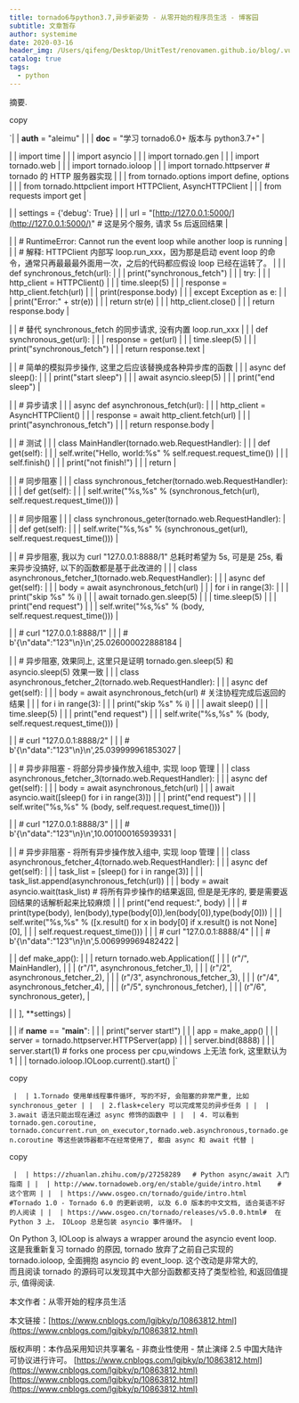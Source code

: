 ```yaml
---
title: tornado6与python3.7,异步新姿势 - 从零开始的程序员生活 - 博客园
subtitle: 文章暂存
author: systemime
date: 2020-03-16
header_img: /Users/qifeng/Desktop/UnitTest/renovamen.github.io/blog/.vuepress/public/img/in-post/header/8.jpg
catalog: true
tags:
  - python
---
```

摘要.

<!-- more -->
copy

\`|  | **auth** = "aleimu" |
\|  \| **doc** = "学习 tornado6.0+ 版本与 python3.7+" |

|  | import time |
|  | import asyncio |
|  | import tornado.gen |
|  | import tornado.web |
|  | import tornado.ioloop |
|  | import tornado.httpserver  # tornado 的 HTTP 服务器实现 |
|  | from tornado.options import define, options |
|  | from tornado.httpclient import HTTPClient, AsyncHTTPClient |
|  | from requests import get |

|  | settings = {'debug': True} |
|  | url = "[http://127.0.0.1:5000/](http://127.0.0.1:5000/)"  # 这是另个服务, 请求 5s 后返回结果 |

|  | # RuntimeError: Cannot run the event loop while another loop is running |
|  | # 解释: HTTPClient 内部写 loop.run_xxx，因为那是启动 event loop 的命令，通常只再最最最外面用一次，之后的代码都应假设 loop 已经在运转了。 |
|  | def synchronous_fetch(url): |
|  |     print("synchronous_fetch") |
|  |     try: |
|  |         http_client = HTTPClient() |
|  |         time.sleep(5) |
|  |         response = http_client.fetch(url) |
|  |         print(response.body) |
|  |     except Exception as e: |
|  |         print("Error:" + str(e)) |
|  |         return str(e) |
|  |     http_client.close() |
|  |     return response.body |

|  | # 替代 synchronous_fetch 的同步请求, 没有内置 loop.run_xxx |
|  | def synchronous_get(url): |
|  |     response = get(url) |
|  |     time.sleep(5) |
|  |     print("synchronous_fetch") |
|  |     return response.text |

|  | # 简单的模拟异步操作, 这里之后应该替换成各种异步库的函数 |
|  | async def sleep(): |
|  |     print("start sleep") |
|  |     await asyncio.sleep(5) |
|  |     print("end sleep") |

|  | # 异步请求 |
|  | async def asynchronous_fetch(url): |
|  |     http_client = AsyncHTTPClient() |
|  |     response = await http_client.fetch(url) |
|  |     print("asynchronous_fetch") |
|  |     return response.body |

|  | # 测试 |
|  | class MainHandler(tornado.web.RequestHandler): |
|  |     def get(self): |
|  |         self.write("Hello, world:%s" % self.request.request_time()) |
|  |         self.finish() |
|  |         print("not finish!") |
|  |         return |

|  | # 同步阻塞 |
|  | class synchronous_fetcher(tornado.web.RequestHandler): |
|  |     def get(self): |
|  |         self.write("%s,%s" % (synchronous_fetch(url), self.request.request_time())) |

|  | # 同步阻塞 |
|  | class synchronous_geter(tornado.web.RequestHandler): |
|  |     def get(self): |
|  |         self.write("%s,%s" % (synchronous_get(url), self.request.request_time())) |

|  | # 异步阻塞, 我以为 curl "127.0.0.1:8888/1" 总耗时希望为 5s, 可是是 25s, 看来异步没搞好, 以下的函数都是基于此改进的 |
|  | class asynchronous_fetcher_1(tornado.web.RequestHandler): |
|  |     async def get(self): |
|  |         body = await asynchronous_fetch(url) |
|  |         for i in range(3): |
|  |             print("skip %s" % i) |
|  |             await tornado.gen.sleep(5) |
|  |         time.sleep(5) |
|  |         print("end request") |
|  |         self.write("%s,%s" % (body, self.request.request_time())) |

|  | # curl "127.0.0.1:8888/1" |
|  | # b'{\\n"data":"123"\\n}\\n',25.026000022888184 |

|  | # 异步阻塞, 效果同上, 这里只是证明 tornado.gen.sleep(5) 和 asyncio.sleep(5) 效果一致 |
|  | class asynchronous_fetcher_2(tornado.web.RequestHandler): |
|  |     async def get(self): |
|  |         body = await asynchronous_fetch(url)  # 关注协程完成后返回的结果 |
|  |         for i in range(3): |
|  |             print("skip %s" % i) |
|  |             await sleep() |
|  |         time.sleep(5) |
|  |         print("end request") |
|  |         self.write("%s,%s" % (body, self.request.request_time())) |

|  | # curl "127.0.0.1:8888/2" |
|  | # b'{\\n"data":"123"\\n}\\n',25.039999961853027 |

|  | # 异步非阻塞 - 将部分异步操作放入组中, 实现 loop 管理 |
|  | class asynchronous_fetcher_3(tornado.web.RequestHandler): |
|  |     async def get(self): |
|  |         body = await asynchronous_fetch(url) |
|  |         await asyncio.wait([sleep() for i in range(3)]) |
|  |         print("end request") |
|  |         self.write("%s,%s" % (body, self.request.request_time())) |

|  | # curl "127.0.0.1:8888/3" |
|  | # b'{\\n"data":"123"\\n}\\n',10.001000165939331 |

|  | # 异步非阻塞 - 将所有异步操作放入组中, 实现 loop 管理 |
|  | class asynchronous_fetcher_4(tornado.web.RequestHandler): |
|  |     async def get(self): |
|  |         task_list = [sleep() for i in range(3)] \|
|  |         task_list.append(asynchronous_fetch(url)) |
|  |         body = await asyncio.wait(task_list)  # 将所有异步操作的结果返回, 但是是无序的, 要是需要返回结果的话解析起来比较麻烦 |
|  |         print("end request:", body) |
|  |         # print(type(body), len(body),type(body[0]),len(body[0]),type(body[0])) |
|  |         self.write("%s,%s" % ([x.result() for x in body\[0\] if x.result() is not None][0], |
|  |                               self.request.request_time())) |
|  | # curl "127.0.0.1:8888/4" |
|  | # b'{\\n"data":"123"\\n}\\n',5.006999969482422 |

|  | def make_app(): |
|  |     return tornado.web.Application(\[ |
|  |         (r"/", MainHandler), |
|  |         (r"/1", asynchronous_fetcher_1), |
|  |         (r"/2", asynchronous_fetcher_2), |
|  |         (r"/3", asynchronous_fetcher_3), |
|  |         (r"/4", asynchronous_fetcher_4), |
|  |         (r"/5", synchronous_fetcher), |
|  |         (r"/6", synchronous_geter), |

|  |     ], \*\*settings) |

|  | if **name** == "**main**": |
|  |     print("server start!") |
|  |     app = make_app() |
|  |     server = tornado.httpserver.HTTPServer(app) |
|  |     server.bind(8888) |
|  |     server.start(1)  # forks one process per cpu,windows 上无法 fork, 这里默认为 1 |
|  |     tornado.ioloop.IOLoop.current().start() |\` 

copy

`
|  | 1.Tornado 使用单线程事件循环, 写的不好, 会阻塞的非常严重, 比如 synchronous_geter |
|  | 2.flask+celery 可以完成常见的异步任务 |
|  | 3.await 语法只能出现在通过 async 修饰的函数中 |
|  | 4. 可以看到 tornado.gen.coroutine, tornado.concurrent.run_on_executor,tornado.web.asynchronous,tornado.gen.coroutine 等这些装饰器都不在经常使用了, 都由 async 和 await 代替 |`

copy

`
|  | https://zhuanlan.zhihu.com/p/27258289   # Python async/await 入门指南 |
|  | http://www.tornadoweb.org/en/stable/guide/intro.html    # 这个官网 |
|  | https://www.osgeo.cn/tornado/guide/intro.html   #Tornado 1.0 - Tornado 6.0 的更新说明, 以及 6.0 版本的中文文档, 适合英语不好的人阅读 |
|  | https://www.osgeo.cn/tornado/releases/v5.0.0.html#  在 Python 3 上， IOLoop 总是包装 asyncio 事件循环。 |`

On Python 3, IOLoop is always a wrapper around the asyncio event loop.  
这是我重新复习 tornado 的原因, tornado 放弃了之前自己实现的 tornado.ioloop, 全面拥抱 asyncio 的 event_loop. 这个改动是非常大的,  
而且阅读 tornado 的源码可以发现其中大部分函数都支持了类型检验, 和返回值提示, 值得阅读.

本文作者：从零开始的程序员生活

本文链接：[https://www.cnblogs.com/lgjbky/p/10863812.html](https://www.cnblogs.com/lgjbky/p/10863812.html)

版权声明：本作品采用知识共享署名 - 非商业性使用 - 禁止演绎 2.5 中国大陆许可协议进行许可。 
 [https://www.cnblogs.com/lgjbky/p/10863812.html](https://www.cnblogs.com/lgjbky/p/10863812.html) 
 [https://www.cnblogs.com/lgjbky/p/10863812.html](https://www.cnblogs.com/lgjbky/p/10863812.html)
